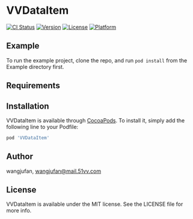 # VVDataItem

[![CI Status](https://img.shields.io/travis/wangjufan/VVDataItem.svg?style=flat)](https://travis-ci.org/wangjufan/VVDataItem)
[![Version](https://img.shields.io/cocoapods/v/VVDataItem.svg?style=flat)](https://cocoapods.org/pods/VVDataItem)
[![License](https://img.shields.io/cocoapods/l/VVDataItem.svg?style=flat)](https://cocoapods.org/pods/VVDataItem)
[![Platform](https://img.shields.io/cocoapods/p/VVDataItem.svg?style=flat)](https://cocoapods.org/pods/VVDataItem)

## Example

To run the example project, clone the repo, and run `pod install` from the Example directory first.

## Requirements

## Installation

VVDataItem is available through [CocoaPods](https://cocoapods.org). To install
it, simply add the following line to your Podfile:

```ruby
pod 'VVDataItem'
```

## Author

wangjufan, wangjufan@mail.51vv.com

## License

VVDataItem is available under the MIT license. See the LICENSE file for more info.
